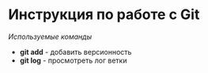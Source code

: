 # **Инструкция по работе с Git**
*Используемые команды*
- **git add** - добавить версионность
- **git log** - просмотреть лог ветки
